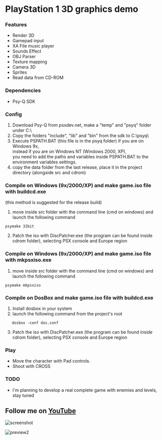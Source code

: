 # PlayStation 1 3D graphics demo

### Features

- Render 3D
- Gamepad input
- XA File music player
- Sounds Effect
- OBJ Parser
- Texture mapping
- Camera 3D
- Sprites
- Read data from CD-ROM

### Dependencies
- Psy-Q SDK

### Config
  1. Download Psy-Q from psxdev.net, make a "temp" and "psyq" folder under C:\ 
  2. Copy the folders "include", "lib" and "bin" from the sdk to C:\psyq\
  3. Execute PSPATH.BAT (this file is in the psyq folder) if you are on Windows 9x,  
     instead if you are on Windows NT (Windows 2000, XP),  
     you need to add the paths and variables inside PSPATH.BAT to the environment variables settings.
  4. copy the data folder from the last release, place it in the project directory (alongside src and cdrom)

### Compile on Windows (9x/2000/XP) and make game.iso file with buildcd.exe
  (this method is suggested for the release build)
  1. move inside src folder with the command line (cmd on windows) and launch the following command
  ```console
  psymake 32bit
  ```
  2. Patch the iso with DiscPatcher.exe (the program can be found inside cdrom folder), selecting PSX console and Europe region

### Compile on Windows (9x/2000/XP) and make game.iso file with mkpsxiso.exe
  1. move inside src folder with the command line (cmd on windows) and launch the following command
  ```console
  psymake mkpsxiso
  ```
### Compile on DosBox and make game.iso file with buildcd.exe
  1. Install dosbox in your system
  2. launch the following command from the project's root 
  ```console
     dosbox -conf dos.conf
  ```
  3. Patch the iso with DiscPatcher.exe (the program can be found inside cdrom folder), selecting PSX console and Europe region

### Play 
  - Move the character with Pad controls.
  - Shoot with CROSS

### TODO
  - I'm planning to develop a real complete game with enemies and levels, stay tuned

## Follow me on [YouTube](https://www.youtube.com/@FabioPallini88) 

![screenshot](https://github.com/fabiopallini/ps1-graphics-demo/assets/8449266/b363f894-991f-4e55-8dfb-7dff9817c975)

![preview2](https://user-images.githubusercontent.com/8449266/84420744-c4da7600-ac1a-11ea-90af-86e16c00ec95.gif)
